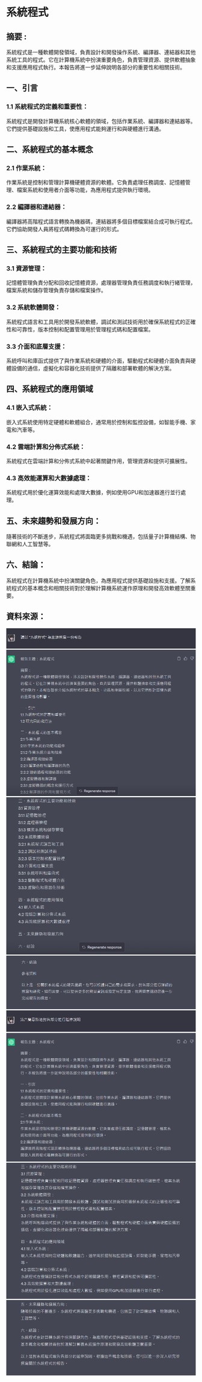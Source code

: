 # 系統程式

## 摘要 : 
系統程式是一種軟體開發領域，負責設計和開發操作系統、編譯器、連結器和其他系統工具的程式。它在計算機系統中扮演重要角色，負責管理資源、提供軟體抽象和支援應用程式執行。本報告將進一步延伸說明各部分的重要性和相關技術。

## 一、引言

### 1.1 系統程式的定義和重要性：
系統程式是開發計算機系統核心軟體的領域，包括作業系統、編譯器和連結器等。它們提供基礎設施和工具，使應用程式能夠運行和與硬體進行溝通。

## 二、系統程式的基本概念

### 2.1 作業系統：
作業系統是控制和管理計算機硬體資源的軟體。它負責處理任務調度、記憶體管理、檔案系統和使用者介面等功能，為應用程式提供執行環境。

### 2.2 編譯器和連結器：
編譯器將高階程式語言轉換為機器碼，連結器將多個目標檔案結合成可執行程式。它們協助開發人員將程式碼轉換為可運行的形式。

## 三、系統程式的主要功能和技術

### 3.1 資源管理：
記憶體管理負責分配和回收記憶體資源，處理器管理負責任務調度和執行緒管理，檔案系統和儲存管理負責存儲和檔案操作。

### 3.2 系統軟體開發：
系統程式語言和工具用於開發系統軟體，調試和測試技術用於確保系統程式的正確性和可靠性，版本控制和配置管理用於管理程式碼和配置檔案。

### 3.3 介面和底層支援：
系統呼叫和庫函式提供了與作業系統和硬體的介面，驅動程式和硬體介面負責與硬體設備的通信，虛擬化和容器化技術提供了隔離和部署軟體的解決方案。

## 四、系統程式的應用領域

### 4.1 嵌入式系統：
嵌入式系統使用特定硬體和軟體組合，通常用於控制和監控設備，如智能手機、家電和汽車等。

### 4.2 雲端計算和分佈式系統：
系統程式在雲端計算和分佈式系統中起著關鍵作用，管理資源和提供可擴展性。

### 4.3 高效能運算和大數據處理：
系統程式用於優化運算效能和處理大數據，例如使用GPU和加速器進行並行處理。

## 五、未來趨勢和發展方向：
隨著技術的不斷進步，系統程式將面臨更多挑戰和機遇，包括量子計算機結構、物聯網和人工智慧等。

## 六、結論：
系統程式在計算機系統中扮演關鍵角色，為應用程式提供基礎設施和支援。了解系統程式的基本概念和相關技術對於理解計算機系統運作原理和開發高效軟體至關重要。

## 資料來源：

![001](./ScreenShot/001.png)
![002](./ScreenShot/002.png)
![003](./ScreenShot/003.png)
![004](./ScreenShot/004.png)
![005](./ScreenShot/005.png)
![006](./ScreenShot/006.png)
![007](./ScreenShot/007.png)
![008](./ScreenShot/008.png)